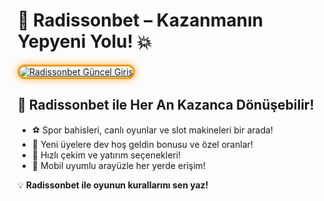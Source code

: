 <h1>🎯 Radissonbet – Kazanmanın Yepyeni Yolu! 💥</h1>

<a href="https://cutt.ly/RadissonLink" title="Radissonbet Giriş">
  <img src="https://i.ibb.co/BtMhhf6/g-venligiris.jpg" alt="Radissonbet Güncel Giriş" style="max-width: 100%; border: 3px solid #ff9800; border-radius: 14px; box-shadow: 0px 0px 14px rgba(255, 152, 0, 0.7);">
</a>

<h2>🚀 Radissonbet ile Her An Kazanca Dönüşebilir!</h2>
<ul>
  <li>⚽ Spor bahisleri, canlı oyunlar ve slot makineleri bir arada!</li>
  <li>🎉 Yeni üyelere dev hoş geldin bonusu ve özel oranlar!</li>
  <li>💸 Hızlı çekim ve yatırım seçenekleri!</li>
  <li>📱 Mobil uyumlu arayüzle her yerde erişim!</li>
</ul>

<p>💡 <strong>Radissonbet ile oyunun kurallarını sen yaz!</strong></p>

<meta name="description" content="Radissonbet güncel giriş adresi ile yüksek oranlar, zengin bonuslar ve kesintisiz bahis deneyimi seni bekliyor!">
